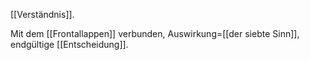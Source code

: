 [[Verständnis]].

Mit dem [[Frontallappen]] verbunden, Auswirkung=[[der siebte Sinn]], endgültige [[Entscheidung]].